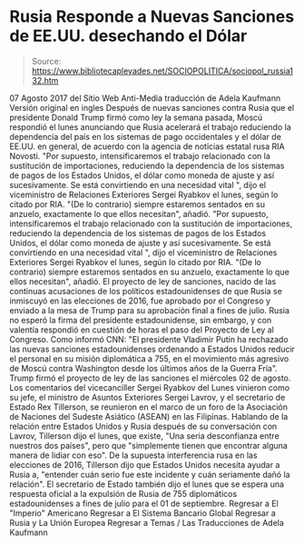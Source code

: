 # Rusia Responde a Nuevas Sanciones de EE.UU. desechando el Dólar

> Source: https://www.bibliotecapleyades.net/SOCIOPOLITICA/sociopol_russia132.htm

07 Agosto 2017 del Sitio Web Anti-Media
traducción de Adela Kaufmann Versión original en ingles
Después de nuevas sanciones contra Rusia que el presidente Donald Trump firmó como ley la semana pasada, Moscú respondió el lunes anunciando que Rusia acelerará el trabajo reduciendo la dependencia del país en los sistemas de pago occidentales y el dólar de EE.UU. en general, de acuerdo con la agencia de noticias estatal rusa RIA Novosti.
"Por supuesto, intensificaremos el trabajo relacionado con la sustitución de importaciones, reduciendo la dependencia de los sistemas de pagos de los Estados Unidos, el dólar como moneda de ajuste y así sucesivamente. Se está convirtiendo en una necesidad vital ", dijo el viceministro de Relaciones Exteriores Sergei Ryabkov el lunes, según lo citado por RIA. "(De lo contrario) siempre estaremos sentados en su anzuelo, exactamente lo que ellos necesitan", añadió.
"Por supuesto, intensificaremos el trabajo relacionado con la sustitución de importaciones, reduciendo la dependencia de los sistemas de pagos de los Estados Unidos, el dólar como moneda de ajuste y así sucesivamente.
Se está convirtiendo en una necesidad vital ", dijo el viceministro de Relaciones Exteriores Sergei Ryabkov el lunes, según lo citado por RIA.
"(De lo contrario) siempre estaremos sentados en su anzuelo, exactamente lo que ellos necesitan", añadió.
El proyecto de ley de sanciones, nacido de las continuas acusaciones de los políticos estadounidenses de que Rusia se inmiscuyó en las elecciones de 2016, fue aprobado por el Congreso y enviado a la mesa de Trump para su aprobación final a fines de julio.
Rusia no esperó la firma del presidente estadounidense, sin embargo, y con valentía respondió en cuestión de horas el paso del Proyecto de Ley al Congreso.
Como informó CNN:
"El presidente Vladimir Putin ha rechazado las nuevas sanciones estadounidenses ordenando a Estados Unidos reducir el personal en su misión diplomática a 755, en el movimiento más agresivo de Moscú contra Washington desde los últimos años de la Guerra Fría".
Trump firmó el proyecto de ley de las sanciones el miércoles 02 de agosto.
Los comentarios del vicecanciller Sergei Ryabkov del Lunes vinieron como su jefe, el ministro de Asuntos Exteriores Sergei Lavrov, y el secretario de Estado Rex Tillerson, se reunieron en el marco de un foro de la Asociación de Naciones del Sudeste Asiático (ASEAN) en las Filipinas.
Hablando de la relación entre Estados Unidos y Rusia después de su conversación con Lavrov, Tillerson dijo el lunes, que existe,
"Una seria desconfianza entre nuestros dos países", pero que "simplemente tienen que encontrar alguna manera de lidiar con eso".
De la supuesta interferencia rusa en las elecciones de 2016, Tillerson dijo que Estados Unidos necesita ayudar a Rusia a,
"entender cuán serio fue este incidente y cuán seriamente dañó la relación".
El secretario de Estado también dijo el lunes que se espera una respuesta oficial a la expulsión de Rusia de 755 diplomáticos estadounidenses a fines de julio para el 01 de septiembre.
Regresar a El "Imperio" Americano
Regresar a El Sistema Bancario Global
Regresar a Rusia y La Unión Europea
Regresar a Temas / Las Traducciones de Adela Kaufmann
